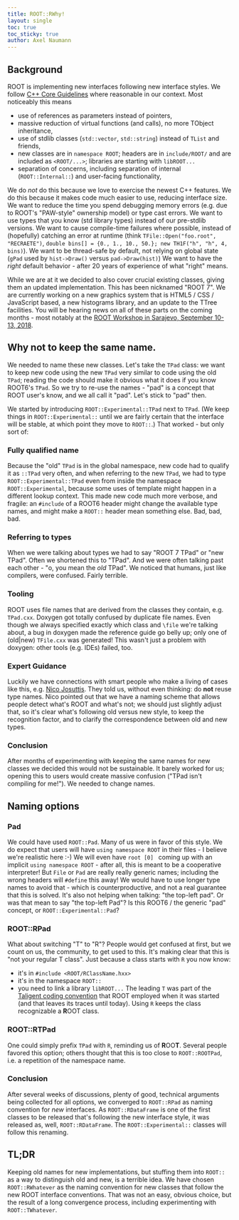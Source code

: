 ```yaml
---
title: ROOT::RWhy!
layout: single
toc: true
toc_sticky: true
author: Axel Naumann
---
```


## Background

ROOT is implementing new interfaces following new interface styles. We follow [C++ Core Guidelines](https://github.com/isocpp/CppCoreGuidelines/blob/master/CppCoreGuidelines.md) where reasonable in our context. Most noticeably this means

- use of references as parameters instead of pointers,
- massive reduction of virtual functions (and calls), no more TObject inheritance,
- use of stdlib classes (`std::vector`, `std::string`) instead of `TList` and friends,
- new classes are in `namespace ROOT`; headers are in `include/ROOT/` and are included as `<ROOT/...>`;  libraries are starting with `libROOT...`
- separation of concerns, including separation of internal (`ROOT::Internal::`) and user-facing functionality,

We do *not* do this because we love to exercise the newest C++ features.
We do this because it makes code much easier to use, reducing interface size.
We want to reduce the time you spend debugging memory errors (e.g. due to ROOT's "PAW-style" ownership model) or type cast errors.
We want to use types that you know (std library types) instead of our pre-stdlib versions.
We want to cause compile-time failures where possible, instead of (hopefully) catching an error at runtime (think `TFile::Open("foo.root", "RECRAETE")`, `double bins[] = {0., 1., 10., 50.}; new TH1F("h", "h", 4, bins)`).
We want to be thread-safe by default, not relying on global state (`gPad` used by `hist->Draw()` versus `pad->Draw(hist)`)
We want to have the *right* default behavior - after 20 years of experience of what "right" means.

While we are at it we decided to also cover crucial existing classes, giving them an updated implementation. This has been nicknamed "ROOT 7".
We are currently working on a new graphics system that is HTML5 / CSS / JavaScript based, a new histograms library, and an update to the TTree facilities.
You will be hearing news on all of these parts on the coming months - most notably at the [ROOT Workshop in Sarajevo, September 10-13, 2018](https://cern.ch/root2018).

## Why not to keep the same name.

We needed to name these new classes. Let's take the `TPad` class: we want to keep new code using the new `TPad` very similar to code using the old `TPad`; reading the code should make it obvious what it does if you know ROOT6's `TPad`.
So we try to re-use the names - "pad" is a concept that ROOT user's know, and we all call it "pad". Let's stick to "pad" then.

We started by introducing `ROOT::Experimental::TPad` next to `TPad`. (We keep things in `ROOT::Experimental::` until we are fairly certain that the interface will be stable, at which point they move to `ROOT::`.)
That worked - but only sort of:

### Fully qualified name

Because the "old" `TPad` is in the global namespace, new code had to qualify it as `::TPad` very often, and when referring to the new `TPad`, we had to type `ROOT::Experimental::TPad` even from inside the namespace `ROOT::Experimental`, because some uses of template might happen in a different lookup context.
This made new code much more verbose, and fragile: an `#include` of a ROOT6 header might change the available type names, and might make a `ROOT::` header mean something else. Bad, bad, bad.

### Referring to types

When we were talking about types we had to say "ROOT 7 TPad" or "new TPad". Often we shortened this to "TPad". And we were often talking past each other - "o, you mean the *old* TPad".
We noticed that humans, just like compilers, were confused. Fairly terrible.

### Tooling

ROOT uses file names that are derived from the classes they contain, e.g. `TPad.cxx`. Doxygen
got totally confused by duplicate file names. Even though we always specified exactly which
class and `\file` we're talking about, a bug in doxygen made the reference guide go belly up;
only one of (old|new) `TFile.cxx` was generated! This wasn't just a problem with doxygen:
other tools (e.g. IDEs) failed, too.

### Expert Guidance

Luckily we have connections with smart people who make a living of cases like this, e.g. [Nico Josuttis](https://www.josuttis.com/).
They told us, without even thinking: do **not** reuse type names.
Nico pointed out that we have a naming scheme that allows people detect what's ROOT and what's not; we should just slightly adjust that, so it's clear what's following old versus new style, to keep the recognition factor, and to clarify the correspondence between old and new types.

### Conclusion

After months of experimenting with keeping the same names for new classes we decided this would not be sustainable.
It barely worked for us; opening this to users would create massive confusion ("TPad isn't compiling for me!").
We needed to change names.

## Naming options

### Pad

We could have used `ROOT::Pad`. Many of us were in favor of this style.
We do expect that users will have `using namespace ROOT` in their files - I believe we're realistic here :-)
We will even have `root [0] ` coming up with an implicit `using namespace ROOT` - after all, this is meant to be a cooperative interpreter!
But `File` or `Pad` are really really generic names; including the wrong headers will `#define` this away!
We would have to use longer type names to avoid that - which is counterproductive, and not a real guarantee that this is solved.
It's also not helping when talking: "the top-left pad". Or was that mean to say "the top-left Pad"? Is this ROOT6 / the generic "pad" concept, or `ROOT::Experimental::Pad`?

### ROOT::RPad

What about switching "T" to "R"? People would get confused at first, but we count on us, the community, to get used to this.
It's making clear that this is "not your regular T class". Just because a class starts with `R` you now know:
- it's in `#include <ROOT/RClassName.hxx>`
- it's in the namespace `ROOT::`
- you need to link a library `libROOT...`
The leading `T` was part of the [Taligent coding convention](https://root.cern/TaligentDocs/TaligentOnline/DocumentRoot/1.0/Docs/books/WM/WM_63.html) that ROOT employed when it was started (and that leaves its traces until today).
Using `R` keeps the class recognizable a **R**OOT class.

### ROOT::RTPad

One could simply prefix `TPad` with `R`, reminding us of **R**OO**T**. Several people favored this option; others thought that this is too close to `ROOT::ROOTPad`, i.e. a repetition of the namespace name.

### Conclusion

After several weeks of discussions, plenty of good, technical arguments being collected for all options, we converged to `ROOT::RPad` as naming convention for *new* interfaces.
As `ROOT::RDataFrame` is one of the first classes to be released that's following the new interface style, it was released as, well, `ROOT::RDataFrame`.
The `ROOT::Experimental::` classes will follow this renaming.

## TL;DR

Keeping old names for new implementations, but stuffing them into `ROOT::` as a way to distinguish old and new, is a terrible idea.
We have chosen `ROOT::RWhatever` as the naming convention for new classes that follow the new ROOT interface conventions.
That was not an easy, obvious choice, but the result of a long convergence process, including experimenting with `ROOT::TWhatever`.
